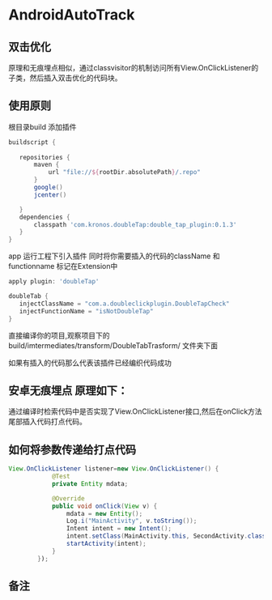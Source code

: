 # AndroidAutoTrack

## 双击优化

原理和无痕埋点相似，通过classvisitor的机制访问所有View.OnClickListener的子类，然后插入双击优化的代码块。

## 使用原则

根目录build 添加插件
 ```gradle
buildscript {
    
    repositories {
        maven {
            url "file://${rootDir.absolutePath}/.repo"
        }
        google()
        jcenter()

    }
    dependencies {
        classpath 'com.kronos.doubleTap:double_tap_plugin:0.1.3'
    }
}
```

app 运行工程下引入插件 同时将你需要插入的代码的className 和functionname 标记在Extension中
 ```gradle
apply plugin: 'doubleTap'

doubleTab {
    injectClassName = "com.a.doubleclickplugin.DoubleTapCheck"
    injectFunctionName = "isNotDoubleTap"
}

```

直接编译你的项目,观察项目下的build/imtermediates/transform/DoubleTabTrasform/ 文件夹下面

如果有插入的代码那么代表该插件已经编织代码成功

## 安卓无痕埋点 原理如下：

通过编译时检索代码中是否实现了View.OnClickListener接口,然后在onClick方法尾部插入代码打点代码。

## 如何将参数传递给打点代码 
```java
View.OnClickListener listener=new View.OnClickListener() {
            @Test
            private Entity mdata;

            @Override
            public void onClick(View v) {
                mdata = new Entity();
                Log.i("MainActivity", v.toString());
                Intent intent = new Intent();
                intent.setClass(MainActivity.this, SecondActivity.class);
                startActivity(intent);
            }
        });
```


## 备注